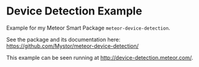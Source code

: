 # Device Detection Example
Example for my Meteor Smart Package `meteor-device-detection`.

See the package and its documentation here: https://github.com/Mystor/meteor-device-detection/

This example can be seen running at http://device-detection.meteor.com/.
